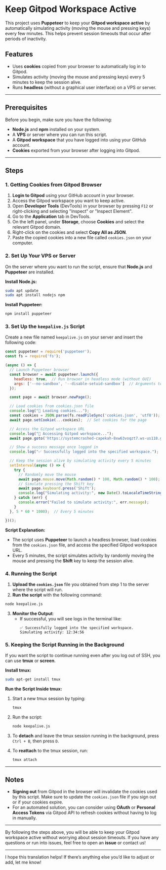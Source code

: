 # Keep Gitpod Workspace Active

This project uses **Puppeteer** to keep your **Gitpod workspace active** by automatically simulating activity (moving the mouse and pressing keys) every few minutes. This helps prevent session timeouts that occur after periods of inactivity.

## Features
- Uses **cookies** copied from your browser to automatically log in to Gitpod.
- Simulates activity (moving the mouse and pressing keys) every 5 minutes to keep the session alive.
- Runs **headless** (without a graphical user interface) on a VPS or server.

---

## Prerequisites
Before you begin, make sure you have the following:
- **Node.js** and **npm** installed on your system.
- A **VPS** or server where you can run this script.
- A **Gitpod workspace** that you have logged into using your GitHub account.
- **Cookies** exported from your browser after logging into Gitpod.

---

## Steps

### 1. Getting Cookies from Gitpod Browser

1. **Login to Gitpod** using your GitHub account in your browser.
2. Access the Gitpod workspace you want to keep active.
3. Open **Developer Tools** (DevTools) in your browser by pressing `F12` or right-clicking and selecting "Inspect" or "Inspect Element".
4. Go to the **Application** tab in DevTools.
5. On the left panel, under **Storage**, choose **Cookies** and select the relevant Gitpod domain.
6. Right-click on the cookies and select **Copy All as JSON**.
7. Paste the copied cookies into a new file called `cookies.json` on your computer.

### 2. Set Up Your VPS or Server

On the server where you want to run the script, ensure that **Node.js** and **Puppeteer** are installed.

**Install Node.js:**

```bash
sudo apt update
sudo apt install nodejs npm
```

**Install Puppeteer:**

```bash
npm install puppeteer
```

### 3. Set Up the `keepalive.js` Script

Create a new file named `keepalive.js` on your server and insert the following code:

```javascript
const puppeteer = require('puppeteer');
const fs = require('fs');

(async () => {
  // Launch Puppeteer browser
  const browser = await puppeteer.launch({
    headless: true,  // Run browser in headless mode (without GUI)
    args: ['--no-sandbox', '--disable-setuid-sandbox']  // Arguments to run in VPS/Server
  });

  const page = await browser.newPage();

  // Load cookies from cookies.json file
  console.log("🔄 Loading cookies...");
  const cookies = JSON.parse(fs.readFileSync('cookies.json', 'utf8'));
  await page.setCookie(...cookies);  // Set cookies for the page

  // Access the Gitpod workspace URL
  console.log("🔄 Accessing Gitpod workspace...");
  await page.goto('https://systemcrashed-capekah-8xw63voqzt7.ws-us118.gitpod.io/', { waitUntil: 'networkidle2' });

  // Show a success message once logged in
  console.log("✅ Successfully logged into the specified workspace.");

  // Keep the session alive by simulating activity every 5 minutes
  setInterval(async () => {
    try {
      // Randomly move the mouse
      await page.mouse.move(Math.random() * 100, Math.random() * 100);
      // Simulate pressing the Shift key
      await page.keyboard.press('Shift');  
      console.log("Simulating activity:", new Date().toLocaleTimeString());
    } catch (err) {
      console.error("Failed to simulate activity:", err.message);
    }
  }, 5 * 60 * 1000);  // Every 5 minutes

})();
```

**Script Explanation:**
- The script uses **Puppeteer** to launch a headless browser, load cookies from the `cookies.json` file, and access the specified Gitpod workspace URL.
- Every 5 minutes, the script simulates activity by randomly moving the mouse and pressing the **Shift** key to keep the session alive.

### 4. Running the Script

1. **Upload the `cookies.json`** file you obtained from step 1 to the server where the script will run.
2. **Run the script** with the following command:

```bash
node keepalive.js
```

3. **Monitor the Output**:
   - If successful, you will see logs in the terminal like:
     ```
     ✅ Successfully logged into the specified workspace.
     Simulating activity: 12:34:56
     ```

### 5. Keeping the Script Running in the Background

If you want the script to continue running even after you log out of SSH, you can use **tmux** or **screen**.

**Install tmux:**

```bash
sudo apt-get install tmux
```

**Run the Script Inside tmux:**

1. Start a new tmux session by typing:
   ```bash
   tmux
   ```
2. Run the script:
   ```bash
   node keepalive.js
   ```
3. To **detach** and leave the tmux session running in the background, press `Ctrl + B`, then press `D`.

4. To **reattach** to the tmux session, run:
   ```bash
   tmux attach
   ```

---

## Notes
- **Signing out** from Gitpod in the browser will invalidate the cookies used by this script. Make sure to update the `cookies.json` file if you sign out or if your cookies expire.
- For an automated solution, you can consider using **OAuth** or **Personal Access Tokens** via Gitpod API to refresh cookies without having to log in manually.

---

By following the steps above, you will be able to keep your Gitpod workspace active without worrying about session timeouts. If you have any questions or run into issues, feel free to open an **issue** or contact us!

---

I hope this translation helps! If there’s anything else you’d like to adjust or add, let me know!
